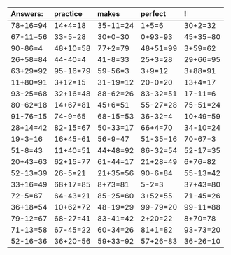 | Answers: | practice | makes | perfect | ! |
| :--- | :--- | :--- | :--- | :--- |
| 78+16=94 | 14+4=18 | 35-11=24 | 1+5=6 | 30+2=32 | 
| 67-11=56 | 33-5=28 | 30+0=30 | 0+93=93 | 45+35=80 | 
| 90-86=4 | 48+10=58 | 77+2=79 | 48+51=99 | 3+59=62 | 
| 26+58=84 | 44-40=4 | 41-8=33 | 25+3=28 | 29+66=95 | 
| 63+29=92 | 95-16=79 | 59-56=3 | 3+9=12 | 3+88=91 | 
| 11+80=91 | 3+12=15 | 31-19=12 | 20-0=20 | 13+4=17 | 
| 93-25=68 | 32+16=48 | 88-62=26 | 83-32=51 | 17-11=6 | 
| 80-62=18 | 14+67=81 | 45+6=51 | 55-27=28 | 75-51=24 | 
| 91-76=15 | 74-9=65 | 68-15=53 | 36-32=4 | 10+49=59 | 
| 28+14=42 | 82-15=67 | 50-33=17 | 66+4=70 | 34-10=24 | 
| 19-3=16 | 16+45=61 | 56-9=47 | 51-35=16 | 70-67=3 | 
| 51-8=43 | 11+40=51 | 44+48=92 | 86-32=54 | 52-17=35 | 
| 20+43=63 | 62+15=77 | 61-44=17 | 21+28=49 | 6+76=82 | 
| 52-13=39 | 26-5=21 | 21+35=56 | 90-6=84 | 55-13=42 | 
| 33+16=49 | 68+17=85 | 8+73=81 | 5-2=3 | 37+43=80 | 
| 72-5=67 | 64-43=21 | 85-25=60 | 3+52=55 | 71-45=26 | 
| 36+18=54 | 10+62=72 | 48-19=29 | 99-79=20 | 99-11=88 | 
| 79-12=67 | 68-27=41 | 83-41=42 | 2+20=22 | 8+70=78 | 
| 71-13=58 | 67-45=22 | 60-34=26 | 81+1=82 | 93-73=20 | 
| 52-16=36 | 36+20=56 | 59+33=92 | 57+26=83 | 36-26=10 | 
